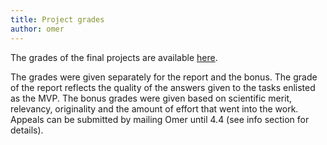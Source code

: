 ```yaml
---
title: Project grades
author: omer
---
```


The grades of the final projects are available [here](https://docs.google.com/spreadsheets/d/1vN2bJoxkB9ooKcxVmkWtUJZM4eFzkFHPScZw8H4jGJc/edit?usp=sharing).

The grades were given separately for the report and the bonus. The grade of the report reflects the quality of the answers given to the tasks enlisted as the MVP. The bonus grades were given based on scientific merit, relevancy, originality and the amount of effort that went into the work.
Appeals can be submitted by mailing Omer until 4.4 (see info section for details).
